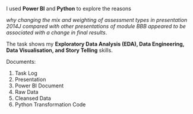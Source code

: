 I used **Power BI** and **Python** to explore the reasons 

*why changing the mix and weighting of assessment types in presentation 2014J compared with other presentations of module BBB appeared to be associated with a change in final results*. 

The task shows my **Exploratory Data Analysis (EDA), Data Engineering, Data Visualisation, and Story Telling** skills.

Documents:
1. Task Log
2. Presentation
3. Power BI Document
4. Raw Data
5. Cleansed Data
6. Python Transformation Code
